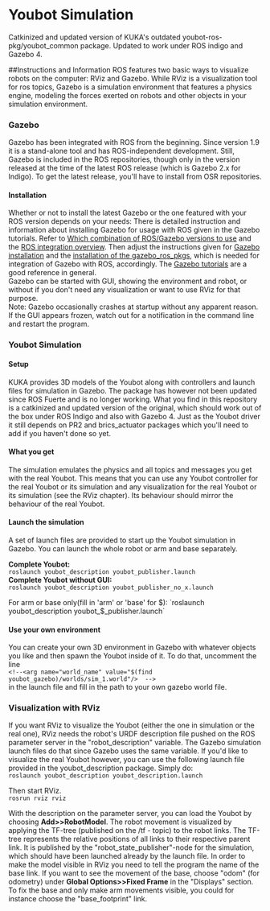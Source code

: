 # Youbot Simulation

Catkinized and updated version of KUKA's outdated youbot-ros-pkg/youbot_common package. Updated to work under ROS indigo and Gazebo 4.

##Instructions and Information
ROS features two basic ways to visualize robots on the computer: RViz and Gazebo. While RViz is a visualization tool for ros topics, Gazebo is a simulation environment that features a physics engine, modeling the forces exerted on robots and other objects in your simulation environment.

### Gazebo
Gazebo has been integrated with ROS from the beginning. Since version 1.9 it is a stand-alone tool and has ROS-independent development. Still, Gazebo is included in the ROS repositories, though only in the version released at the time of the latest ROS release (which is Gazebo 2.x for Indigo). To get the latest release, you'll have to install from OSR repositories.
#### Installation
Whether or not to install the latest Gazebo or the one featured with your ROS version depends on your needs: There is detailed instruction and information about installing Gazebo for usage with ROS given in the Gazebo tutorials. Refer to [Which combination of ROS/Gazebo versions to use](http://gazebosim.org/tutorials?tut=ros_wrapper_versions&cat=connect_ros) and the [ROS integration overview](http://gazebosim.org/tutorials?tut=ros_overview&cat=connect_ros). Then adjust the instructions given for [Gazebo installation](http://gazebosim.org/tutorials?cat=install) and the [installation of the gazebo_ros_pkgs](http://gazebosim.org/tutorials?tut=ros_installing&cat=connect_ros), which is needed for integration of Gazebo with ROS, accordingly. The [Gazebo tutorials](http://gazebosim.org/tutorials) are a good reference in general.  
Gazebo can be started with GUI, showing the environment and robot, or without if you don't need any visualization or want to use RViz for that purpose.  
Note: Gazebo occasionally crashes at startup without any apparent reason. If the GUI appears frozen, watch out for a notification in the command line and restart the program.

### Youbot Simulation
#### Setup
KUKA provides 3D models of the Youbot along with controllers and launch files for simulation in Gazebo. The package has however not been updated since ROS Fuerte and is no longer working. What you find in this repository is a catkinized and updated version of the original, which should work out of the box under ROS Indigo and also with Gazebo 4. Just as the Youbot driver it still depends on PR2 and brics_actuator packages which you'll need to add if you haven't done so yet.
#### What you get
The simulation emulates the physics and all topics and messages you get with the real Youbot. This means that you can use any Youbot controller for the real Youbot or its simulation and any visualization for the real Youbot or its simulation (see the RViz chapter). Its behaviour should mirror the behaviour of the real Youbot.
#### Launch the simulation
A set of launch files are provided to start up the Youbot simulation in Gazebo. You can launch the whole robot or arm and base separately.  
  
**Complete Youbot:**  
`roslaunch youbot_description youbot_publisher.launch`  
**Complete Youbot without GUI:**  
`roslaunch youbot_description youbot_publisher_no_x.launch`
  
  
For arm or base only(fill in 'arm' or 'base' for $):  
`roslaunch youbot_description youbot_$_publisher.launch`
#### Use your own environment
You can create your own 3D environment in Gazebo with whatever objects you like and then spawn the Youbot inside of it. To do that, uncomment the line  
`<!--<arg name="world_name" value="$(find youbot_gazebo)/worlds/sim_1.world"/>	--> `  
in the launch file and fill in the path to your own gazebo world file.

### Visualization with RViz
If you want RViz to visualize the Youbot (either the one in simulation or the real one), RViz needs the robot's URDF description file pushed on the ROS parameter server in the "robot_description" variable. The Gazebo simulation launch files do that since Gazebo uses the same variable. If you'd like to visualize the real Youbot however, you can use the following launch file provided in the youbot_description package. Simply do:  
`roslaunch youbot_description youbot_description.launch`  
  
Then start RViz.    
`rosrun rviz rviz`  
  
With the description on the parameter server, you can load the Youbot by choosing **Add>>RobotModel**. The robot movement is visualized by applying the TF-tree (published on the /tf - topic) to the robot links. The TF-tree represents the relative positions of all links to their respective parent link. It is published by the "robot_state_publisher"-node for the simulation, which should have been launched already by the launch file. In order to make the model visible in RViz you need to tell the program the name of the base link. If you want to see the movement of the base, choose "odom" (for odometry) under **Global Options>>Fixed Frame** in the "Displays" section. To fix the base and only make arm movements visible, you could for instance choose the "base_footprint" link.
